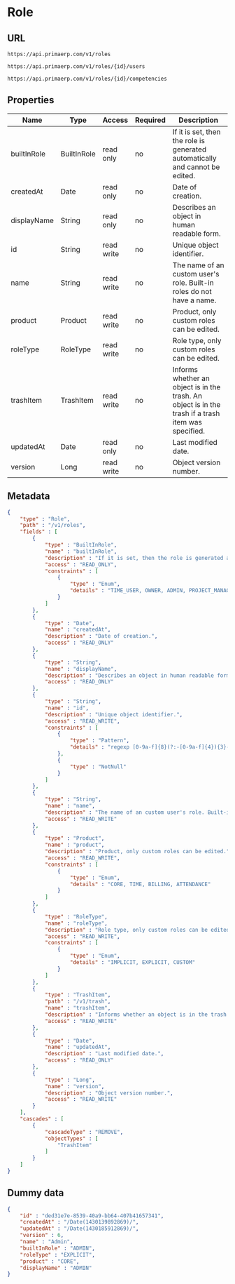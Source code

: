 Role
==

## URL

	https://api.primaerp.com/v1/roles

	https://api.primaerp.com/v1/roles/{id}/users

	https://api.primaerp.com/v1/roles/{id}/competencies

## Properties

| Name        | Type        | Access     | Required | Description                                                                                         |
|-------------|-------------|------------|----------|-----------------------------------------------------------------------------------------------------|
| builtInRole | BuiltInRole | read only  | no       | If it is set, then the role is generated automatically and cannot be edited.                        |
| createdAt   | Date        | read only  | no       | Date of creation.                                                                                   |
| displayName | String      | read only  | no       | Describes an object in human readable form.                                                         |
| id          | String      | read write | no       | Unique object identifier.                                                                           |
| name        | String      | read write | no       | The name of an custom user's role. Built-in roles do not have a name.                               |
| product     | Product     | read write | no       | Product, only custom roles can be edited.                                                           |
| roleType    | RoleType    | read write | no       | Role type, only custom roles can be edited.                                                         |
| trashItem   | TrashItem   | read write | no       | Informs whether an object is in the trash. An object is in the trash if a trash item was specified. |
| updatedAt   | Date        | read only  | no       | Last modified date.                                                                                 |
| version     | Long        | read write | no       | Object version number.                                                                              |

## Metadata

```JSON
{
	"type" : "Role",
	"path" : "/v1/roles",
	"fields" : [
		{
			"type" : "BuiltInRole",
			"name" : "builtInRole",
			"description" : "If it is set, then the role is generated automatically and cannot be edited.",
			"access" : "READ_ONLY",
			"constraints" : [
				{
					"type" : "Enum",
					"details" : "TIME_USER, OWNER, ADMIN, PROJECT_MANAGER, PRICE_EDITOR, BILLING_USER, ATTENDANCE_USER, ATTENDANCE_ADVANCED_USER, ATTENDANCE_MANAGER"
				}
			]
		},
		{
			"type" : "Date",
			"name" : "createdAt",
			"description" : "Date of creation.",
			"access" : "READ_ONLY"
		},
		{
			"type" : "String",
			"name" : "displayName",
			"description" : "Describes an object in human readable form.",
			"access" : "READ_ONLY"
		},
		{
			"type" : "String",
			"name" : "id",
			"description" : "Unique object identifier.",
			"access" : "READ_WRITE",
			"constraints" : [
				{
					"type" : "Pattern",
					"details" : "regexp [0-9a-f]{8}(?:-[0-9a-f]{4}){3}-[0-9a-f]{12}"
				},
				{
					"type" : "NotNull"
				}
			]
		},
		{
			"type" : "String",
			"name" : "name",
			"description" : "The name of an custom user's role. Built-in roles do not have a name.",
			"access" : "READ_WRITE"
		},
		{
			"type" : "Product",
			"name" : "product",
			"description" : "Product, only custom roles can be edited.",
			"access" : "READ_WRITE",
			"constraints" : [
				{
					"type" : "Enum",
					"details" : "CORE, TIME, BILLING, ATTENDANCE"
				}
			]
		},
		{
			"type" : "RoleType",
			"name" : "roleType",
			"description" : "Role type, only custom roles can be edited.",
			"access" : "READ_WRITE",
			"constraints" : [
				{
					"type" : "Enum",
					"details" : "IMPLICIT, EXPLICIT, CUSTOM"
				}
			]
		},
		{
			"type" : "TrashItem",
			"path" : "/v1/trash",
			"name" : "trashItem",
			"description" : "Informs whether an object is in the trash. An object is in the trash if a trash item was specified.",
			"access" : "READ_WRITE"
		},
		{
			"type" : "Date",
			"name" : "updatedAt",
			"description" : "Last modified date.",
			"access" : "READ_ONLY"
		},
		{
			"type" : "Long",
			"name" : "version",
			"description" : "Object version number.",
			"access" : "READ_WRITE"
		}
	],
	"cascades" : [
		{
			"cascadeType" : "REMOVE",
			"objectTypes" : [
				"TrashItem"
			]
		}
	]
}
```

## Dummy data

```JSON
{
	"id" : "ded31e7e-8539-40a9-bb64-407b41657341",
	"createdAt" : "/Date(1430139892869)/",
	"updatedAt" : "/Date(1430185912869)/",
	"version" : 6,
	"name" : "Admin",
	"builtInRole" : "ADMIN",
	"roleType" : "EXPLICIT",
	"product" : "CORE",
	"displayName" : "ADMIN"
}
```
